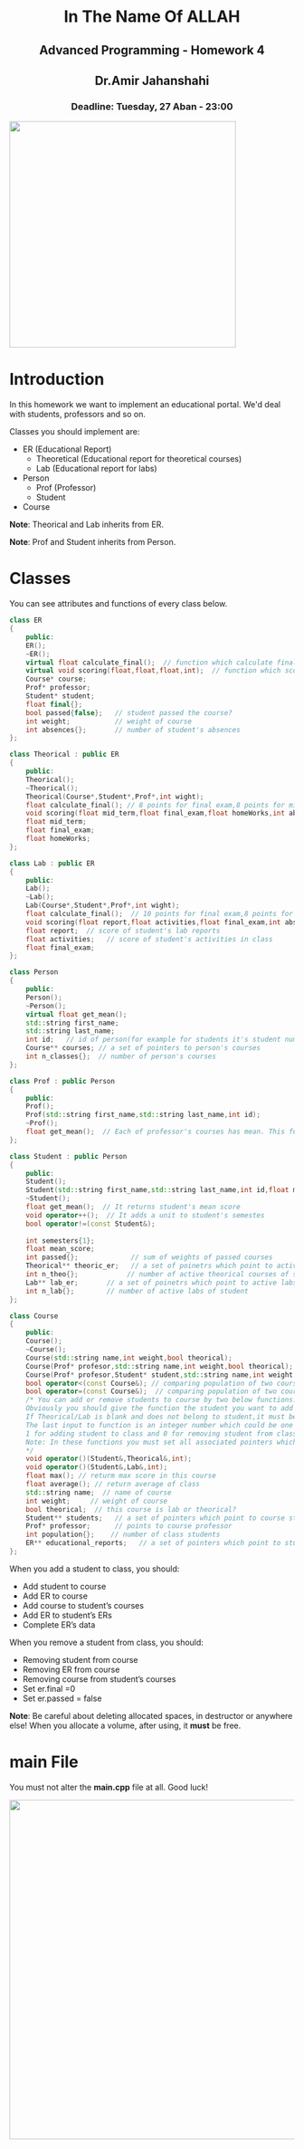 <center>
<h1>
In The Name Of ALLAH
</h1>
<h2>
Advanced Programming - Homework 4
</h2>
<h2>
Dr.Amir Jahanshahi
</h2>
<h3>
Deadline: Tuesday, 27 Aban - 23:00
</center>

<img src="stuff/f1.jpg" width="400" />


# Introduction
In this homework we want to implement an educational portal. We'd deal with students, professors and so on. 

Classes you should implement are:

*  ER (Educational Report)
    *  Theoretical (Educational report for theoretical courses)
    *  Lab (Educational report for labs)
*  Person
    *  Prof (Professor)
    *  Student
*  Course

**Note**: Theorical and Lab inherits from ER.

**Note**: Prof and Student inherits from Person.

# Classes
You can see attributes and functions of every class below.

```c++
class ER
{
    public:
    ER();
    ~ER();
    virtual float calculate_final();  // function which calculate final score
    virtual void scoring(float,float,float,int);  // function which score parameters
    Course* course;   
    Prof* professor;
    Student* student;  
    float final{};    
    bool passed{false};   // student passed the course?
    int weight;           // weight of course
    int absences{};       // number of student's absences
};
```

```c++
class Theorical : public ER
{
    public:
    Theorical();
    ~Theorical();
    Theorical(Course*,Student*,Prof*,int wight);
    float calculate_final(); // 8 points for final exam,8 points for mid_term,4 points for homeWorks
    void scoring(float mid_term,float final_exam,float homeWorks,int absences);
    float mid_term;
    float final_exam;
    float homeWorks;
};
```

```c++
class Lab : public ER
{
    public:
    Lab();
    ~Lab();
    Lab(Course*,Student*,Prof*,int wight);
    float calculate_final();  // 10 points for final exam,8 points for report,2 points for activies
    void scoring(float report,float activities,float final_exam,int absences);
    float report;  // score of student's lab reports
    float activities;   // score of student's activities in class
    float final_exam;
};
```

```c++
class Person
{
    public:
    Person();
    ~Person();
    virtual float get_mean();
    std::string first_name;
    std::string last_name;
    int id;   // id of person(for example for students it's student number)
    Course** courses; // a set of pointers to person's courses
    int n_classes{};  // number of person's courses
};
```

```c++
class Prof : public Person
{
    public:
    Prof();
    Prof(std::string first_name,std::string last_name,int id);
    ~Prof();
    float get_mean();  // Each of professor's courses has mean. This function returns mean of those means.
};
```

```c++
class Student : public Person
{
    public:
    Student();
    Student(std::string first_name,std::string last_name,int id,float mean_score,int passed);
    ~Student();
    float get_mean();  // It returns student's mean score
    void operator++();  // It adds a unit to student's semestes
    bool operator!=(const Student&);  
 
    int semesters{1};
    float mean_score;
    int passed{};             // sum of weights of passed courses
    Theorical** theoric_er;   // a set of poinetrs which point to active theorical courses of student
    int n_theo{};            // number of active theorical courses of student
    Lab** lab_er;       // a set of poinetrs which point to active labs of student
    int n_lab{};        // number of active labs of student
};
```

```c++
class Course
{
    public:
    Course();
    ~Course();
    Course(std::string name,int weight,bool theorical);
    Course(Prof* profesor,std::string name,int weight,bool theorical);
    Course(Prof* profesor,Student* student,std::string name,int weight,bool theorical);
    bool operator<(const Course&); // comparing population of two course
    bool operator=(const Course&);  // comparing population of two course
    /* You can add or remove students to course by two below functions.
    Obviously you should give the function the student you want to add or remove and also a Theorical/Lab.
    If Theorical/Lab is blank and does not belong to student,it must belong.
    The last input to function is an integer number which could be one or zero.
    1 for adding student to class and 0 for removing student from class.
    Note: In these functions you must set all associated pointers which defined in associated classes.
    */
    void operator()(Student&,Theorical&,int);  
    void operator()(Student&,Lab&,int);
    float max(); // returm max score in this course
    float average(); // return average of class
    std::string name;  // name of course
    int weight;     // weight of course
    bool theorical;  // this course is lab or theorical?
    Student** students;   // a set of pointers which point to course students
    Prof* professor;      // points to course professor
    int population{};    // number of class students
    ER** educational_reports;   // a set of pointers which point to students ERs.
};
```

When you add a student to class, you should:
  
*	Add student to course
*	Add ER to course
*	Add course to student’s courses
*	Add ER to student’s ERs
*	Complete ER’s data

When you remove a student from class, you should:

*	Removing student from course
*	Removing ER from course
*	Removing course from student’s courses
*	Set er.final =0
*	Set er.passed = false

**Note**: Be careful about deleting allocated spaces, in destructor or anywhere else! When you allocate a volume, after using, it **must** be free.


# main File
You must not alter the **main.cpp** file at all. Good luck!

<img src="stuff/f2.jpg" width="600" />

